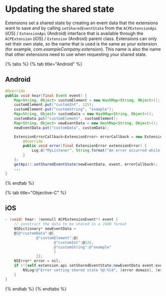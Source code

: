 # Updating the shared state

Extensions set a shared state by creating an event data that the extensions want to save and by calling `setSharedEventState` from the `ACPExtensionApi` \(iOS\) / `ExtensionApi` \(Android\) interface that is available through the `ACPExtension` \(iOS\) / `Extension` \(Android\) parent class. Extensions can only set their own state, so the name that is used is the same as your extension \(for example, _com.exampleCompany.extension_\). This name is also the name that other extensions need to use when requesting your shared state.

{% tabs %}
{% tab title="Android" %}

## Android

```java
@Override
public void hear(final Event event) {
    Map<String, Object> customElement = new HashMap<String, Object>();
    customElement.put("customInt", 125);
    customElement.put("customString", "example");
    Map<String, Object> customData = new HashMap<String, Object>();
    customData.put("customElement", customElement);
    Map<String, Object> newEventData = new HashMap<String, Object>();
    newEventData.put("customData", customData);

    ExtensionErrorCallback<ExtensionError> errorCallback = new ExtensionErrorCallback<ExtensionError>() {
        @Override
        public void error(final ExtensionError extensionError) {
            Log.d("MyListener", String.format("An error occurred while setting the shared state %d %s", extensionError.getErrorCode(), extensionError.getErrorName()));
        }
    };
    getApi().setSharedEventState(newEventData, event, errorCallback);
    ...
}
```

{% endtab %}

{% tab title="Objective-C" %}

## iOS

```objective-c
- (void) hear: (nonnull ACPExtensionEvent*) event {
    // construct the data to be shared in a JSON format
    NSDictionary* newEventData =
    @{@"customData":@{
              @"customElement":@{
                      @"customInt":@125,
                      @"customString":@"example"
                      }
              }};
    NSError* error = nil;
    if (![self.extension.api setSharedEventState:newEventData event:event error:&error] && error) {
        NSLog(@"Error setting shared state %@:%ld", [error domain], [error code]);
    }
}
```

{% endtab %}
{% endtabs %}